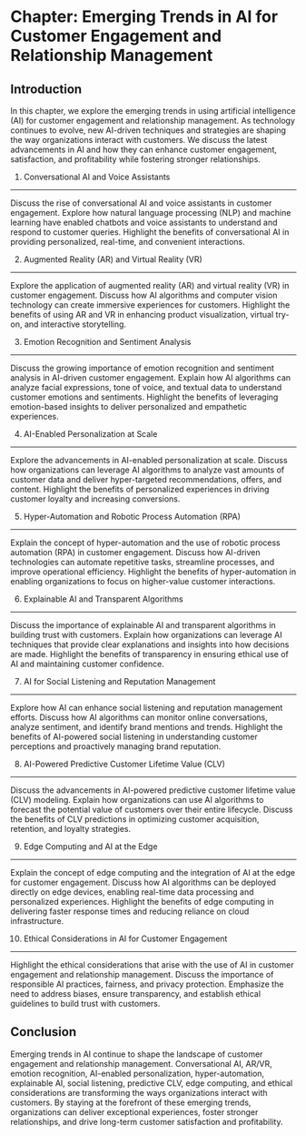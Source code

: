 Chapter: Emerging Trends in AI for Customer Engagement and Relationship Management
==================================================================================

Introduction
------------

In this chapter, we explore the emerging trends in using artificial intelligence (AI) for customer engagement and relationship management. As technology continues to evolve, new AI-driven techniques and strategies are shaping the way organizations interact with customers. We discuss the latest advancements in AI and how they can enhance customer engagement, satisfaction, and profitability while fostering stronger relationships.

1. Conversational AI and Voice Assistants
-----------------------------------------

Discuss the rise of conversational AI and voice assistants in customer engagement. Explore how natural language processing (NLP) and machine learning have enabled chatbots and voice assistants to understand and respond to customer queries. Highlight the benefits of conversational AI in providing personalized, real-time, and convenient interactions.

2. Augmented Reality (AR) and Virtual Reality (VR)
--------------------------------------------------

Explore the application of augmented reality (AR) and virtual reality (VR) in customer engagement. Discuss how AI algorithms and computer vision technology can create immersive experiences for customers. Highlight the benefits of using AR and VR in enhancing product visualization, virtual try-on, and interactive storytelling.

3. Emotion Recognition and Sentiment Analysis
---------------------------------------------

Discuss the growing importance of emotion recognition and sentiment analysis in AI-driven customer engagement. Explain how AI algorithms can analyze facial expressions, tone of voice, and textual data to understand customer emotions and sentiments. Highlight the benefits of leveraging emotion-based insights to deliver personalized and empathetic experiences.

4. AI-Enabled Personalization at Scale
--------------------------------------

Explore the advancements in AI-enabled personalization at scale. Discuss how organizations can leverage AI algorithms to analyze vast amounts of customer data and deliver hyper-targeted recommendations, offers, and content. Highlight the benefits of personalized experiences in driving customer loyalty and increasing conversions.

5. Hyper-Automation and Robotic Process Automation (RPA)
--------------------------------------------------------

Explain the concept of hyper-automation and the use of robotic process automation (RPA) in customer engagement. Discuss how AI-driven technologies can automate repetitive tasks, streamline processes, and improve operational efficiency. Highlight the benefits of hyper-automation in enabling organizations to focus on higher-value customer interactions.

6. Explainable AI and Transparent Algorithms
--------------------------------------------

Discuss the importance of explainable AI and transparent algorithms in building trust with customers. Explain how organizations can leverage AI techniques that provide clear explanations and insights into how decisions are made. Highlight the benefits of transparency in ensuring ethical use of AI and maintaining customer confidence.

7. AI for Social Listening and Reputation Management
----------------------------------------------------

Explore how AI can enhance social listening and reputation management efforts. Discuss how AI algorithms can monitor online conversations, analyze sentiment, and identify brand mentions and trends. Highlight the benefits of AI-powered social listening in understanding customer perceptions and proactively managing brand reputation.

8. AI-Powered Predictive Customer Lifetime Value (CLV)
------------------------------------------------------

Discuss the advancements in AI-powered predictive customer lifetime value (CLV) modeling. Explain how organizations can use AI algorithms to forecast the potential value of customers over their entire lifecycle. Discuss the benefits of CLV predictions in optimizing customer acquisition, retention, and loyalty strategies.

9. Edge Computing and AI at the Edge
------------------------------------

Explain the concept of edge computing and the integration of AI at the edge for customer engagement. Discuss how AI algorithms can be deployed directly on edge devices, enabling real-time data processing and personalized experiences. Highlight the benefits of edge computing in delivering faster response times and reducing reliance on cloud infrastructure.

10. Ethical Considerations in AI for Customer Engagement
--------------------------------------------------------

Highlight the ethical considerations that arise with the use of AI in customer engagement and relationship management. Discuss the importance of responsible AI practices, fairness, and privacy protection. Emphasize the need to address biases, ensure transparency, and establish ethical guidelines to build trust with customers.

Conclusion
----------

Emerging trends in AI continue to shape the landscape of customer engagement and relationship management. Conversational AI, AR/VR, emotion recognition, AI-enabled personalization, hyper-automation, explainable AI, social listening, predictive CLV, edge computing, and ethical considerations are transforming the ways organizations interact with customers. By staying at the forefront of these emerging trends, organizations can deliver exceptional experiences, foster stronger relationships, and drive long-term customer satisfaction and profitability.
